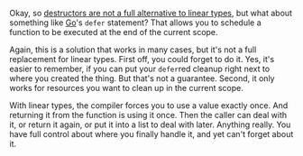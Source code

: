 Okay, so
[destructors are not a full alternative to linear types](/daily/2024-07-11), but
what about something like [Go]'s `defer` statement? That allows you to schedule
a function to be executed at the end of the current scope.

Again, this is a solution that works in many cases, but it's not a full
replacement for linear types. First off, you could forget to do it. Yes, it's
easier to remember, if you can put your `defer`red cleanup right next to where
you created the thing. But that's not a guarantee. Second, it only works for
resources you want to clean up in the current scope.

With linear types, the compiler forces you to use a value exactly once. And
returning it from the function is using it once. Then the caller can deal with
it, or return it again, or put it into a list to deal with later. Anything
really. You have full control about where you finally handle it, and yet can't
forget about it.

[Go]: https://go.dev/
